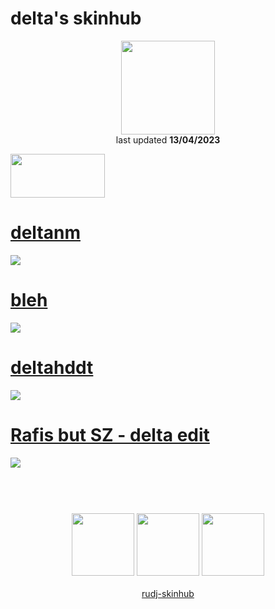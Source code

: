 # delta's skinhub
<p align="center">
<a href="https://osu.ppy.sh/users/8523723">
  <img src="https://a.ppy.sh/8523723?1665532163.jpeg"  
       width="150"
       height="150"></a>
<br>
last updated <b>13/04/2023</b>
</p>

<a href="https://www.youtube.com/watch?v=kbbgypvGPgM">
<img src="https://i.imgur.com/uDyKiLi.png"
       width="151" 
       height="70"/></a>

# [deltanm](https://github.com/rudj-skinhub/woal/raw/tyfh/delta/deltanm.osk)
[![](https://i.imgur.com/rf2G85Z.png)](https://github.com/rudj-skinhub/woal/raw/tyfh/delta/deltanm.osk)

# [bleh](https://github.com/rudj-skinhub/woal/raw/tyfh/delta/bleh.osk)
[![](https://i.imgur.com/s1AtrRo.png)](https://github.com/rudj-skinhub/woal/raw/tyfh/delta/bleh.osk)

# [deltahddt](https://github.com/rudj-skinhub/woal/raw/tyfh/delta/deltahddt.osk)
[![](https://i.imgur.com/FNGJhOB.png)](https://github.com/rudj-skinhub/woal/raw/tyfh/delta/deltahddt.osk)

# [Rafis but SZ - delta edit](https://github.com/rudj-skinhub/woal/raw/tyfh/delta/Rafis%20but%20SZ%20-%20delta%20edit.osk)
[![](https://i.imgur.com/y69PqN8.png)](https://github.com/rudj-skinhub/woal/raw/tyfh/delta/Rafis%20but%20SZ%20-%20delta%20edit.osk)

#
<p align="center">
  <br></br>
  <a href="https://www.twitch.tv/d6lt4">
  <img src="https://i.imgur.com/HM030lk.png" 
       width="100" 
       height="100"></a>
  <a href="https://www.youtube.com/channel/UChWXte6vd720i87ezIH4CUg">
  <img src="https://i.imgur.com/YWbDUUy.png"  
       width="100" 
       height="100"></a>
  <a href="https://twitter.com/d6lt4">
  <img src="https://i.imgur.com/PUQ5uWf.png" 
       width="100" 
       height="100"></a>
  <br></br>
  <a href="README.md">rudj-skinhub</a>
 </p>
